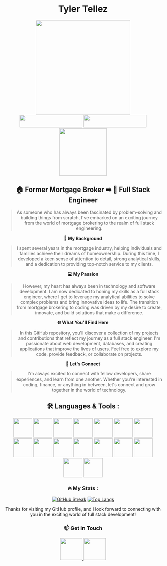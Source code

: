 <div align="center">
  

# Tyler Tellez

<div align="center">
  <img src="https://media.giphy.com/media/xonOzxf2M8hNu/giphy.gif" width="300"/>
  <div>
    <img src="https://img.shields.io/badge/React%20Developer-880808" width="200" height="40" />  
    <img src="https://img.shields.io/badge/Full%20Stack%20Engineer-880808" width="200" height="40" />    
  </div>
  <div>
    <img src="https://komarev.com/ghpvc/?username=wylerlight&style=plastic&color=ff69b4" alt="" width="150"/>
  </div>
</div>

## **:house: Former Mortgage Broker :arrow_right: 🚀 Full Stack Engineer**

> As someone who has always been fascinated by problem-solving and building things from scratch, I've embarked on an exciting journey from the world of mortgage brokering to the realm of full stack engineering.

**🏦 My Background**

>I spent several years in the mortgage industry, helping individuals and families achieve their dreams of homeownership. During this time, I developed a keen sense of attention to detail, strong analytical skills, and a dedication to providing top-notch service to my clients.

**💻 My Passion**

>However, my heart has always been in technology and software development. I am now dedicated to honing my skills as a full stack engineer, where I get to leverage my analytical abilities to solve complex problems and bring innovative ideas to life. The transition from mortgage brokering to coding was driven by my desire to create, innovate, and build solutions that make a difference.

**🌐 What You'll Find Here**

>In this GitHub repository, you'll discover a collection of my projects and contributions that reflect my journey as a full stack engineer. I'm passionate about web development, databases, and creating applications that improve the lives of users. Feel free to explore my code, provide feedback, or collaborate on projects.

**🚀 Let's Connect**

>I'm always excited to connect with fellow developers, share experiences, and learn from one another. Whether you're interested in coding, finance, or anything in between, let's connect and grow together in the world of technology.


## 🛠️ Languages & Tools :
<div align="center">
  <img src="https://cdn.jsdelivr.net/gh/devicons/devicon/icons/javascript/javascript-original.svg" width="60"/>
  <img src="https://cdn.jsdelivr.net/gh/devicons/devicon/icons/react/react-original.svg" width="60"/>         
  <img src="https://cdn.jsdelivr.net/gh/devicons/devicon/icons/typescript/typescript-original.svg" width="60"/>          
  <img src="https://cdn.jsdelivr.net/gh/devicons/devicon/icons/css3/css3-original.svg" width="60"/>          
  <img src="https://cdn.jsdelivr.net/gh/devicons/devicon/icons/html5/html5-original.svg" width="60"/>          
  <img src="https://cdn.jsdelivr.net/gh/devicons/devicon/icons/bootstrap/bootstrap-original.svg" width="60" />
  <img src="https://cdn.jsdelivr.net/gh/devicons/devicon/icons/googlecloud/googlecloud-original.svg" width="60" />
  <img src="https://cdn.jsdelivr.net/gh/devicons/devicon/icons/mongodb/mongodb-original-wordmark.svg" width="60" />
  <img src="https://cdn.jsdelivr.net/gh/devicons/devicon/icons/mysql/mysql-original-wordmark.svg" width="60" />
  <img src="https://cdn.jsdelivr.net/gh/devicons/devicon/icons/nodejs/nodejs-original.svg" width="60" />
  <img src="https://cdn.jsdelivr.net/gh/devicons/devicon/icons/npm/npm-original-wordmark.svg" width="60" />
  <img src="https://cdn.jsdelivr.net/gh/devicons/devicon/icons/storybook/storybook-original.svg" width="60" />
  <img src="https://cdn.jsdelivr.net/gh/devicons/devicon/icons/git/git-original.svg" width="60"  />
  <img src="https://cdn.jsdelivr.net/gh/devicons/devicon/icons/figma/figma-original.svg" width="60" />
  <img src="https://cdn.jsdelivr.net/gh/devicons/devicon/icons/webpack/webpack-plain.svg" width="60" />
  <img src="https://cdn.jsdelivr.net/gh/devicons/devicon/icons/vscode/vscode-original.svg" width="60" />
</div>

### :fire: My Stats :
  [![GitHub Streak](http://github-readme-streak-stats.herokuapp.com?user=wylerlight&theme=neon-dark&hide_border=true)](https://git.io/streak-stats)
  [![Top Langs](https://github-readme-stats.vercel.app/api/top-langs/?username=wylerlight&theme=vision-friendly-dark&hide_border=true)](https://github.com/anuraghazra/github-readme-stats)

Thanks for visiting my GitHub profile, and I look forward to connecting with you in the exciting world of full stack development!

### **📫 Get in Touch**
<div align="center">
  <a href="https://www.linkedin.com/in/tylerjtellez/">
    <img src="https://cdn.jsdelivr.net/gh/devicons/devicon/icons/linkedin/linkedin-original.svg" width="70" />
  </a>
  <a href="https://www.instagram.com/tylerjtellez/?hl=en">
    <img src="https://upload.wikimedia.org/wikipedia/commons/thumb/9/95/Instagram_logo_2022.svg/2048px-Instagram_logo_2022.svg.png" width="70" />
  </a>
</div>

</div>
